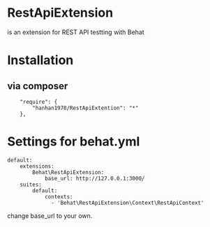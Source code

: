 RestApiExtension
=========
is an extension for REST API testting with Behat
  

# Installation 

## via composer

```
    "require": {
        "hanhan1978/RestApiExtention": "*"
    },
```

# Settings for behat.yml

```
default:
    extensions:
        Behat\RestApiExtension: 
            base_url: http://127.0.0.1:3000/
    suites:
        default:
            contexts:
              - 'Behat\RestApiExtension\Context\RestApiContext'
```
change base_url to your own.
